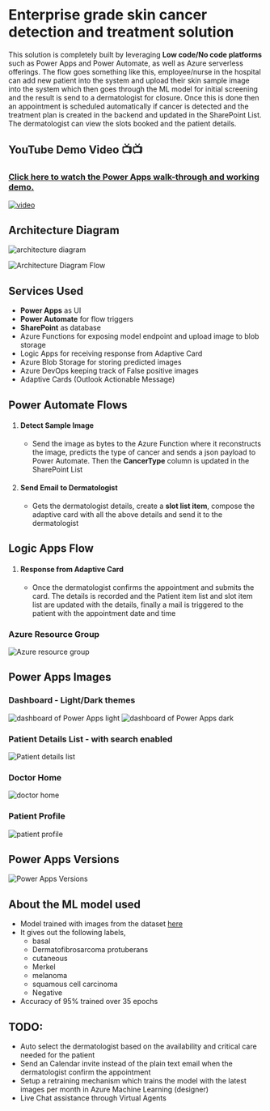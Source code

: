 # Enterprise grade skin cancer detection and treatment solution

This solution is completely built by leveraging __Low code/No code platforms__ such as Power Apps and Power Automate, as well as Azure serverless offerings.
The flow goes something like this, employee/nurse in the hospital can add new patient into the system and upload their skin sample image into the system which then goes through the ML model for initial
screening and the result is send to a dermatologist for closure. Once this is done then an appointment is scheduled automatically if cancer is detected and the treatment plan is created in the backend and updated in the SharePoint List. The dermatologist can view the slots booked and the patient details.

## YouTube Demo Video 📺📺
### [Click here to watch the Power Apps walk-through and working demo.](https://www.youtube.com/watch?v=DFKe5eMj2_c&ab_channel=LateNightCodewithSanthosh)


<a href="https://youtu.be/DFKe5eMj2_c">
  <img src="https://img.youtube.com/vi/DFKe5eMj2_c/hqdefault.jpg" alt="video">
</a>


## Architecture Diagram
<img src="https://github.com/Santhoshkumard11/enterprise-grade-skin-cancer-detection-and-treatment-solution/raw/ml-model-dev/images/architecture_diagram_full.png" alt="architecture diagram">

![Architecture Diagram Flow](https://github.com/Santhoshkumard11/enterprise-grade-skin-cancer-detection-and-treatment-solution/raw/ml-model-dev/images/architecture_diagram_flow.png)

## Services Used
- __Power Apps__ as UI
- __Power Automate__ for flow triggers
- __SharePoint__ as database
- Azure Functions for exposing model endpoint and upload image to blob storage
- Logic Apps for receiving response from Adaptive Card
- Azure Blob Storage for storing predicted images
- Azure DevOps keeping track of False positive images
- Adaptive Cards (Outlook Actionable Message)

## Power Automate Flows
1. #### Detect Sample Image

    - Send the image as bytes to the Azure Function where it reconstructs the image, predicts the type of cancer and sends a json payload to Power Automate. Then the __CancerType__ column is updated in the SharePoint List

2. #### Send Email to Dermatologist

    - Gets the dermatologist details, create a  __slot list item__, compose the adaptive card with all the above details and send it to the dermatologist

## Logic Apps Flow
1. #### Response from Adaptive Card
    - Once the dermatologist confirms the appointment and submits the card. The details is recorded and the Patient item list and slot item list are updated with the details, finally a mail is triggered to the patient with the appointment date and time


### Azure Resource Group
<img src="https://github.com/Santhoshkumard11/enterprise-grade-skin-cancer-detection-and-treatment-solution/raw/ml-model-dev/images/resource_group.jpg" alt="Azure resource group">

## Power Apps Images
### Dashboard - Light/Dark themes
<img src="https://github.com/Santhoshkumard11/enterprise-grade-skin-cancer-detection-and-treatment-solution/raw/ml-model-dev/images/dashboard_light.jpg" alt="dashboard of Power Apps light">

<img src="https://github.com/Santhoshkumard11/enterprise-grade-skin-cancer-detection-and-treatment-solution/raw/ml-model-dev/images/dashboard_dark.jpg" alt="dashboard of Power Apps dark">

### Patient Details List - with search enabled
<img src="https://github.com/Santhoshkumard11/enterprise-grade-skin-cancer-detection-and-treatment-solution/raw/ml-model-dev/images/patient_details.jpg" alt="Patient details list">

### Doctor Home
<img src="https://github.com/Santhoshkumard11/enterprise-grade-skin-cancer-detection-and-treatment-solution/raw/ml-model-dev/images/doctor_profile.jpg" alt="doctor home">

### Patient Profile
<img src="https://github.com/Santhoshkumard11/enterprise-grade-skin-cancer-detection-and-treatment-solution/raw/ml-model-dev/images/patient_profile.jpg" alt="patient profile">

## Power Apps Versions
![Power Apps Versions](https://github.com/Santhoshkumard11/enterprise-grade-skin-cancer-detection-and-treatment-solution/raw/ml-model-dev/images/power-apps-version-view.gif)

## About the ML model used
- Model trained with images from the dataset [here](https://www.kaggle.com/nodoubttome/skin-cancer9-classesisic)
- It gives out the following labels,
    - basal 
    - Dermatofibrosarcoma protuberans
    - cutaneous
    - Merkel
    - melanoma
    - squamous cell carcinoma
    - Negative
- Accuracy of 95% trained over 35 epochs

## TODO:
- Auto select the dermatologist based on the availability and critical care needed for the patient
- Send an Calendar invite instead of the plain text email when the dermatologist confirm the appointment
- Setup a retraining mechanism which trains the model with the latest images per month in Azure Machine Learning (designer)
- Live Chat assistance through Virtual Agents